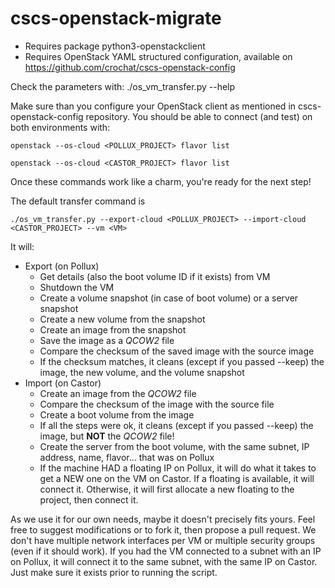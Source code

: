 # cscs-openstack-migrate

* Requires package python3-openstackclient
* Requires OpenStack YAML structured configuration, available on https://github.com/crochat/cscs-openstack-config

Check the parameters with:
./os_vm_transfer.py --help

Make sure than you configure your OpenStack client as mentioned in cscs-openstack-config repository.
You should be able to connect (and test) on both environments with:

```
openstack --os-cloud <POLLUX_PROJECT> flavor list
```

```
openstack --os-cloud <CASTOR_PROJECT> flavor list
```

Once these commands work like a charm, you're ready for the next step!

The default transfer command is

```
./os_vm_transfer.py --export-cloud <POLLUX_PROJECT> --import-cloud <CASTOR_PROJECT> --vm <VM>
```

It will:

* Export (on Pollux)
  * Get details (also the boot volume ID if it exists) from VM
  * Shutdown the VM
  * Create a volume snapshot (in case of boot volume) or a server snapshot
  * Create a new volume from the snapshot
  * Create an image from the snapshot
  * Save the image as a *QCOW2* file
  * Compare the checksum of the saved image with the source image
  * If the checksum matches, it cleans (except if you passed --keep) the image, the new volume, and the volume snapshot
* Import (on Castor)
  * Create an image from the *QCOW2* file
  * Compare the checksum of the image with the source file
  * Create a boot volume from the image
  * If all the steps were ok, it cleans (except if you passed --keep) the image, but **NOT** the *QCOW2* file!
  * Create the server from the boot volume, with the same subnet, IP address, name, flavor... that was on Pollux
  * If the machine HAD a floating IP on Pollux, it will do what it takes to get a NEW one on the VM on Castor. If a floating is available, it will connect it. Otherwise, it will first allocate a new floating to the project, then connect it.

As we use it for our own needs, maybe it doesn't precisely fits yours. Feel free to suggest modifications or to fork it, then propose a pull request.
We don't have multiple network interfaces per VM or multiple security groups (even if it should work). If you had the VM connected to a subnet with an IP on Pollux, it will connect it to the same subnet, with the same IP on Castor. Just make sure it exists prior to running the script.
